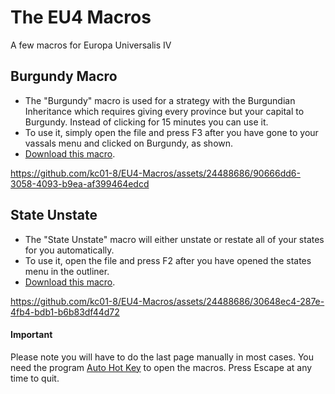 # The EU4 Macros
A few macros for Europa Universalis IV

## Burgundy Macro
- The "Burgundy" macro is used for a strategy with the Burgundian Inheritance which requires giving every province but your capital to Burgundy. Instead of clicking for 15 minutes you can use it.
- To use it, simply open the file and press F3 after you have gone to your vassals menu and clicked on Burgundy, as shown.
- [Download this macro](https://github.com/kc01-8/EU4-Macros/releases/download/macro/burgundy.ahk).


https://github.com/kc01-8/EU4-Macros/assets/24488686/90666dd6-3058-4093-b9ea-af399464edcd




## State Unstate
- The "State Unstate" macro will either unstate or restate all of your states for you automatically.
- To use it, open the file and press F2 after you have opened the states menu in the outliner.
- [Download this macro](https://github.com/kc01-8/EU4-Macros/releases/download/macro/state_unstate.ahk).


https://github.com/kc01-8/EU4-Macros/assets/24488686/30648ec4-287e-4fb4-bdb1-b6b83df44d72




#### Important
Please note you will have to do the last page manually in most cases.
You need the program [Auto Hot Key](https://github.com/AutoHotkey/AutoHotkey/releases) to open the macros.
Press Escape at any time to quit.

